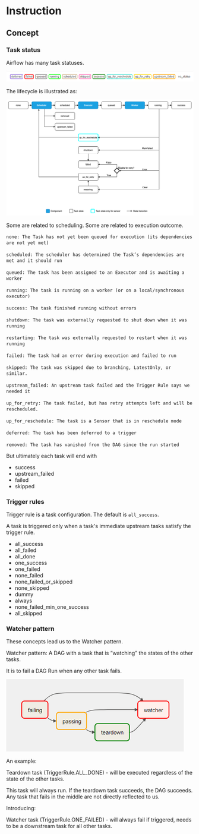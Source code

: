 # Instruction

## Concept

### Task status
Airflow has many task statuses. 

![](images/task_status.png)

The lifecycle is illustrated as:

![](images/task_lifecycle_diagram.png)

Some are related to scheduling. Some are related to execution outcome.

```
none: The Task has not yet been queued for execution (its dependencies are not yet met)

scheduled: The scheduler has determined the Task’s dependencies are met and it should run

queued: The task has been assigned to an Executor and is awaiting a worker

running: The task is running on a worker (or on a local/synchronous executor)

success: The task finished running without errors

shutdown: The task was externally requested to shut down when it was running

restarting: The task was externally requested to restart when it was running

failed: The task had an error during execution and failed to run

skipped: The task was skipped due to branching, LatestOnly, or similar.

upstream_failed: An upstream task failed and the Trigger Rule says we needed it

up_for_retry: The task failed, but has retry attempts left and will be rescheduled.

up_for_reschedule: The task is a Sensor that is in reschedule mode

deferred: The task has been deferred to a trigger

removed: The task has vanished from the DAG since the run started
```

But ultimately each task will end with
- success
- upstream_failed
- failed
- skipped

### Trigger rules

Trigger rule is a task configuration. The default is `all_success`.

A task is triggered only when a task's immediate upstream tasks satisfy the trigger rule. 

- all_success
- all_failed
- all_done
- one_success
- one_failed
- none_failed
- none_failed_or_skipped
- none_skipped
- dummy
- always
- none_failed_min_one_success
- all_skipped

### Watcher pattern

These concepts lead us to the Watcher pattern.

Watcher pattern: A DAG with a task that is “watching” the states of the other tasks.

It is to fail a DAG Run when any other task fails.

![](images/watcher.png)

An example:

Teardown task (TriggerRule.ALL_DONE) - will be executed regardless of the state of the other tasks.

This task will always run. If the teardown task succeeds, the DAG succeeds. Any task that fails in the middle are not directly reflected to us.

Introducing:

Watcher task (TriggerRule.ONE_FAILED) - will always fail if triggered, needs to be a downstream task for all other tasks.